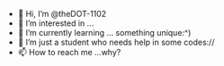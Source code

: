 - 👋 Hi, I’m @theDOT-1102
- 👀 I’m interested in ...
- 🌱 I’m currently learning ... something unique:⁠^⁠)
- 💞️ I’m just a student who needs help in some codes://
- 📫 How to reach me ...why?

<!---
theDOT-1102/theDOT-1102 is a ✨ special ✨ repository because its `README.md` (this file) appears on your GitHub profile.
You can click the Preview link to take a look at your changes.
--->
